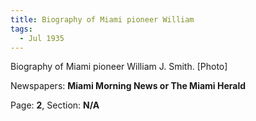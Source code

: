 ```yaml
---  
title: Biography of Miami pioneer William  
tags:  
  - Jul 1935  
---  
```

  
Biography of Miami pioneer William J. Smith. [Photo]  
  
Newspapers: **Miami Morning News or The Miami Herald**  
  
Page: **2**, Section: **N/A** 
